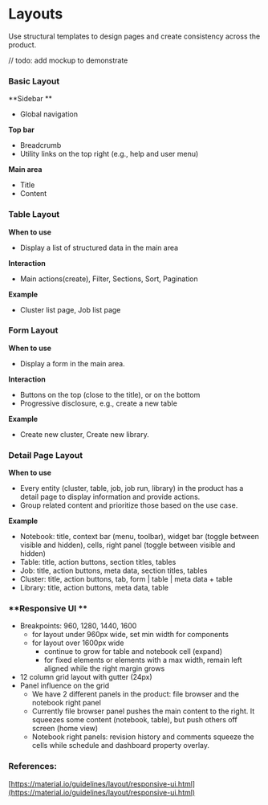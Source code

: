 # Layouts

Use structural templates to design pages and create consistency across the product.

// todo: add mockup to demonstrate

### Basic Layout

**Sidebar **

* Global navigation 

**Top bar**

* Breadcrumb 
* Utility links on the top right \(e.g., help and user menu\)

**Main area**

* Title
* Content 

### Table Layout

**When to use**

* Display a list of structured data in the main area

**Interaction**

* Main actions\(create\), Filter, Sections, Sort, Pagination

**Example**

* Cluster list page, Job list page

### Form Layout

**When to use**

* Display a form in the main area. 

**Interaction**

* Buttons on the top \(close to the title\), or on the bottom
* Progressive disclosure, e.g., create a new table 

**Example**

* Create new cluster, Create new library.

### Detail Page Layout

**When to use**

* Every entity \(cluster, table, job, job run, library\) in the product has a detail page to display information and provide actions.
* Group related content and prioritize those based on the use case.

**Example**

* Notebook: title, context bar \(menu, toolbar\), widget bar \(toggle between visible and hidden\), cells, right panel \(toggle between visible and hidden\)
* Table: title, action buttons, section titles, tables
* Job: title, action buttons, meta data, section titles, tables 
* Cluster: title, action buttons, tab, form \| table \| meta data + table 
* Library: title, action buttons, meta data, table 

### **Responsive UI **

* Breakpoints: 960, 1280, 1440, 1600 
  * for layout under 960px wide, set min width for components    
  * for layout over 1600px wide
    * continue to grow for table and notebook cell \(expand\)
    * for fixed elements or elements with a max width, remain left aligned while the right margin grows
* 12 column grid layout with gutter \(24px\) 
* Panel influence on the grid
  * We have 2 different panels in the product: file browser and the notebook right panel
  * Currently file browser panel pushes the main content to the right. It squeezes some content \(notebook, table\), but push others off screen \(home view\)
  * Notebook right panels: revision history and comments squeeze the cells while schedule and dashboard property overlay. 

### References:

[https://material.io/guidelines/layout/responsive-ui.html](https://material.io/guidelines/layout/responsive-ui.html)

